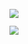 ![](https://komarev.com/ghpvc/?username=craniotomy&color=red)

![](https://i.pinimg.com/originals/ad/86/1e/ad861e25cd5e28aec6b0896b43d644b2.gif)
